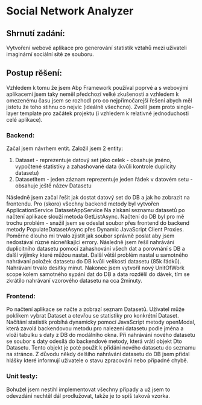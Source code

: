 # Social Network Analyzer

## Shrnutí zadání: 
Vytvoření webové aplikace pro generování statistik vztahů mezi uživateli imaginární sociální sítě ze souboru.

## Postup rěšení:
Vzhledem k tomu že jsem Abp Framework používal poprvé a s webovými aplikacemi jsem taky neměl předchozí velké zkušenosti a vzhledem k omezenému času jsem se rozhodl pro co nejpřímočarejší řešení abych měl jistotu že toho stihnu co nejvíc (ideálně všechcno).
Zvolil jsem proto single-layer template pro začátek projektu (i vzhledem k relativné jednoduchosti celé aplikace).

### Backend:
Začal jsem návrhem entit. Založil jsem 2 entity:
1. Dataset - reprezentuje datový set jako celek - obsahuje jméno, vypočtené statistiky a zahashované data (kvůli kontrole duplicity datasetu)
1. DatasetItem - jeden záznam reprezentuje jeden řádek v datovém setu - obsahuje ještě název Datasetu 

Následně jsem začal řešit jak dostat datový set do DB a jak ho zobrazit na frontendu.
Pro (skoro) všechny backend metody byl vytvořen ApplicationService DatasetAppService
Na získaní seznamu datasetů po načtení aplikace slouží metoda GetListAsync.
Načtení do DB byl pro mě trochu problém - snažil jsem se odeslat soubor přes frontend do backend metody PopulateDatasetAsync přes Dynamic JavaScript Client Proxies. 
Poměrne dlouho mi trvalo zjistit jak soubor správně poslat aby jsem nedostával rúzné nicneříkajíci errory. 
Následně jsem řešil nahrávání duplicitního datasetu pomocí zahashování všech dat a porovnání s DB a další výjimky které můžou nastat.
Další větší problém nastal u samotného nahrávaní položek datasetu do DB kvůli velikosti datasetu (85k řádků). 
Nahrávaní trvalo desítky minut. Nakonec jsem vytvořil nový UnitOfWork scope kolem samotného sypání dat do DB a data rozdělil do dávek, tím se zkrátilo nahrávaní vzorového datasetu na cca 2minuty.

### Frontend:
Po načtení aplikace se načte a zobrazí seznam Datasetů.
Uživatel může poklikem vybrat Dataset a otevřou se statistiky pro konkrétní Dataset.
Načítání statistik probíhá dynamicky pomocí JavaScript metody openModal, která zavolá backendovou metodu pro nalezení datasetu podle jména a vloží tabulku s daty z DB do modálního okna.
Při nahrávání nového datasetu se soubor s daty odesílá do backendové metody, která vrátí objekt Dto Datasetu. Tento objekt je poté použit k přidání nového datasetu do seznamu na stránce.
Z důvodu někdy delšího nahrávání datasetu do DB jsem přidal hlášky které informují uživatele o stavu zpracování nebo případné chybě.

### Unit testy:
Bohužel jsem nestihl implementovat všechny případy a už jsem to odevzdání nechtěl dál prodlužovat, takže je to spíš taková vzorka.

